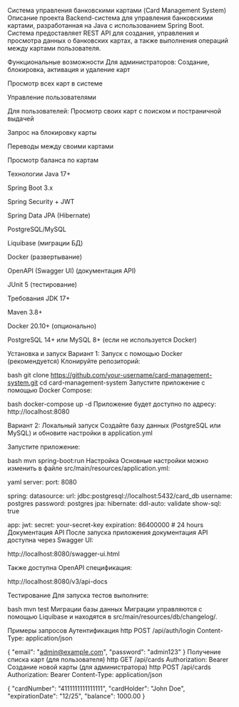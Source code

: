 Система управления банковскими картами (Card Management System)
Описание проекта
Backend-система для управления банковскими картами, разработанная на Java с использованием Spring Boot. Система предоставляет REST API для создания, управления и просмотра данных о банковских картах, а также выполнения операций между картами пользователя.

Функциональные возможности
Для администраторов:
Создание, блокировка, активация и удаление карт

Просмотр всех карт в системе

Управление пользователями

Для пользователей:
Просмотр своих карт с поиском и постраничной выдачей

Запрос на блокировку карты

Переводы между своими картами


Просмотр баланса по картам

Технологии
Java 17+

Spring Boot 3.x

Spring Security + JWT

Spring Data JPA (Hibernate)

PostgreSQL/MySQL

Liquibase (миграции БД)

Docker (развертывание)

OpenAPI (Swagger UI) (документация API)

JUnit 5 (тестирование)

Требования
JDK 17+

Maven 3.8+

Docker 20.10+ (опционально)

PostgreSQL 14+ или MySQL 8+ (если не используется Docker)

Установка и запуск
Вариант 1: Запуск с помощью Docker (рекомендуется)
Клонируйте репозиторий:

bash
git clone https://github.com/your-username/card-management-system.git
cd card-management-system
Запустите приложение с помощью Docker Compose:

bash
docker-compose up -d
Приложение будет доступно по адресу: http://localhost:8080

Вариант 2: Локальный запуск
Создайте базу данных (PostgreSQL или MySQL) и обновите настройки в application.yml

Запустите приложение:

bash
mvn spring-boot:run
Настройка
Основные настройки можно изменить в файле src/main/resources/application.yml:

yaml
server:
  port: 8080

spring:
  datasource:
    url: jdbc:postgresql://localhost:5432/card_db
    username: postgres
    password: postgres
  jpa:
    hibernate:
      ddl-auto: validate
    show-sql: true

app:
  jwt:
    secret: your-secret-key
    expiration: 86400000 # 24 hours
Документация API
После запуска приложения документация API доступна через Swagger UI:

http://localhost:8080/swagger-ui.html

Также доступна OpenAPI спецификация:

http://localhost:8080/v3/api-docs

Тестирование
Для запуска тестов выполните:

bash
mvn test
Миграции базы данных
Миграции управляются с помощью Liquibase и находятся в src/main/resources/db/changelog/.

Примеры запросов
Аутентификация
http
POST /api/auth/login
Content-Type: application/json

{
  "email": "admin@example.com",
  "password": "admin123"
}
Получение списка карт (для пользователя)
http
GET /api/cards
Authorization: Bearer <your-jwt-token>
Создание новой карты (для администратора)
http
POST /api/cards
Authorization: Bearer <your-jwt-token>
Content-Type: application/json

{
  "cardNumber": "4111111111111111",
  "cardHolder": "John Doe",
  "expirationDate": "12/25",
  "balance": 1000.00
}
